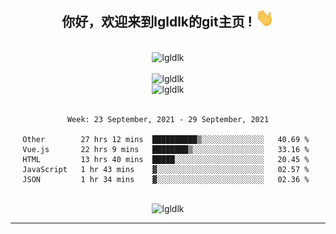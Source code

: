 <div align="center">
<h2> 你好，欢迎来到lgldlk的git主页 ! <img src="https://github.com/lgldlk/lgldlk/blob/main/gifs/Hi.gif" width="30px"></h2>
</div>

<div align="center">
 </br>
 <img src="http://aiitapp.cn:8091/?color=rgba(37,144,118,1)&shadowColor=rgba(12,16,20,1)&fontSize=120&&shadowOffsetX=9&shadowOffsetY=11" height="26px" alt="lgldlk" />
 </br>

   </br>
 <img src="https://github-readme-stats.vercel.app/api?username=lgldlk&show_icons=true&theme=gotham&locale=cn" alt="lgldlk" />
 

</br>

<img  src="http://github-readme-stats.vercel.app/api/top-langs/?username=lgldlk&show_icons=true&theme=gotham&locale=cn&layout=compact" alt="lgldlk"/>  
</br>
</br>

<!--START_SECTION:waka-->
```text
Week: 23 September, 2021 - 29 September, 2021

Other        27 hrs 12 mins  ██████████▒░░░░░░░░░░░░░░   40.69 % 
Vue.js       22 hrs 9 mins   ████████▒░░░░░░░░░░░░░░░░   33.16 % 
HTML         13 hrs 40 mins  █████░░░░░░░░░░░░░░░░░░░░   20.45 % 
JavaScript   1 hr 43 mins    ▓░░░░░░░░░░░░░░░░░░░░░░░░   02.57 % 
JSON         1 hr 34 mins    ▓░░░░░░░░░░░░░░░░░░░░░░░░   02.36 % 
```
<!--END_SECTION:waka-->

 </br>
  <img src="https://visitor-badge.glitch.me/badge?page_id=lgldlk" alt="lgldlk" />

---

 

